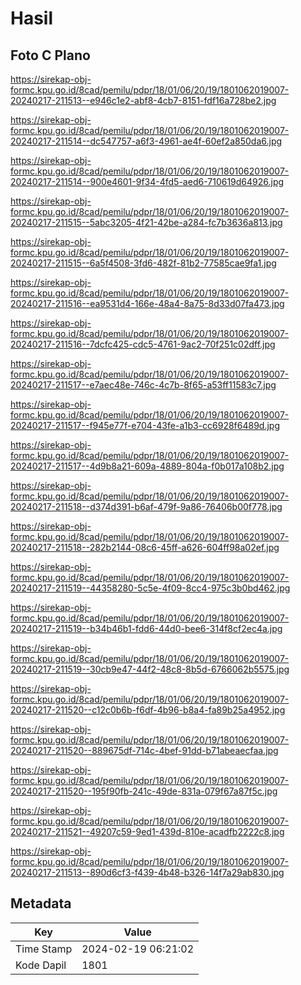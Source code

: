# Hasil

## Foto C Plano

https://sirekap-obj-formc.kpu.go.id/8cad/pemilu/pdpr/18/01/06/20/19/1801062019007-20240217-211513--e946c1e2-abf8-4cb7-8151-fdf16a728be2.jpg

https://sirekap-obj-formc.kpu.go.id/8cad/pemilu/pdpr/18/01/06/20/19/1801062019007-20240217-211514--dc547757-a6f3-4961-ae4f-60ef2a850da6.jpg

https://sirekap-obj-formc.kpu.go.id/8cad/pemilu/pdpr/18/01/06/20/19/1801062019007-20240217-211514--900e4601-9f34-4fd5-aed6-710619d64926.jpg

https://sirekap-obj-formc.kpu.go.id/8cad/pemilu/pdpr/18/01/06/20/19/1801062019007-20240217-211515--5abc3205-4f21-42be-a284-fc7b3636a813.jpg

https://sirekap-obj-formc.kpu.go.id/8cad/pemilu/pdpr/18/01/06/20/19/1801062019007-20240217-211515--6a5f4508-3fd6-482f-81b2-77585cae9fa1.jpg

https://sirekap-obj-formc.kpu.go.id/8cad/pemilu/pdpr/18/01/06/20/19/1801062019007-20240217-211516--ea9531d4-166e-48a4-8a75-8d33d07fa473.jpg

https://sirekap-obj-formc.kpu.go.id/8cad/pemilu/pdpr/18/01/06/20/19/1801062019007-20240217-211516--7dcfc425-cdc5-4761-9ac2-70f251c02dff.jpg

https://sirekap-obj-formc.kpu.go.id/8cad/pemilu/pdpr/18/01/06/20/19/1801062019007-20240217-211517--e7aec48e-746c-4c7b-8f65-a53ff11583c7.jpg

https://sirekap-obj-formc.kpu.go.id/8cad/pemilu/pdpr/18/01/06/20/19/1801062019007-20240217-211517--f945e77f-e704-43fe-a1b3-cc6928f6489d.jpg

https://sirekap-obj-formc.kpu.go.id/8cad/pemilu/pdpr/18/01/06/20/19/1801062019007-20240217-211517--4d9b8a21-609a-4889-804a-f0b017a108b2.jpg

https://sirekap-obj-formc.kpu.go.id/8cad/pemilu/pdpr/18/01/06/20/19/1801062019007-20240217-211518--d374d391-b6af-479f-9a86-76406b00f778.jpg

https://sirekap-obj-formc.kpu.go.id/8cad/pemilu/pdpr/18/01/06/20/19/1801062019007-20240217-211518--282b2144-08c6-45ff-a626-604ff98a02ef.jpg

https://sirekap-obj-formc.kpu.go.id/8cad/pemilu/pdpr/18/01/06/20/19/1801062019007-20240217-211519--44358280-5c5e-4f09-8cc4-975c3b0bd462.jpg

https://sirekap-obj-formc.kpu.go.id/8cad/pemilu/pdpr/18/01/06/20/19/1801062019007-20240217-211519--b34b46b1-fdd6-44d0-bee6-314f8cf2ec4a.jpg

https://sirekap-obj-formc.kpu.go.id/8cad/pemilu/pdpr/18/01/06/20/19/1801062019007-20240217-211519--30cb9e47-44f2-48c8-8b5d-6766062b5575.jpg

https://sirekap-obj-formc.kpu.go.id/8cad/pemilu/pdpr/18/01/06/20/19/1801062019007-20240217-211520--c12c0b6b-f6df-4b96-b8a4-fa89b25a4952.jpg

https://sirekap-obj-formc.kpu.go.id/8cad/pemilu/pdpr/18/01/06/20/19/1801062019007-20240217-211520--889675df-714c-4bef-91dd-b71abeaecfaa.jpg

https://sirekap-obj-formc.kpu.go.id/8cad/pemilu/pdpr/18/01/06/20/19/1801062019007-20240217-211520--195f90fb-241c-49de-831a-079f67a87f5c.jpg

https://sirekap-obj-formc.kpu.go.id/8cad/pemilu/pdpr/18/01/06/20/19/1801062019007-20240217-211521--49207c59-9ed1-439d-810e-acadfb2222c8.jpg

https://sirekap-obj-formc.kpu.go.id/8cad/pemilu/pdpr/18/01/06/20/19/1801062019007-20240217-211513--890d6cf3-f439-4b48-b326-14f7a29ab830.jpg


## Metadata

| Key        | Value               |
| ---------- | ------------------- |
| Time Stamp | 2024-02-19 06:21:02 |
| Kode Dapil | 1801                |




